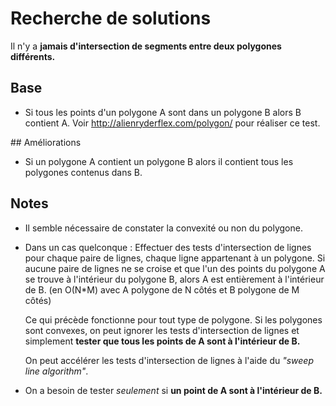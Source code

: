 # Recherche de solutions

Il n'y a **jamais d'intersection de segments entre deux polygones différents.**

## Base
- Si tous les points d'un polygone A sont dans un polygone B alors B contient A. Voir <http://alienryderflex.com/polygon/> pour réaliser ce test.

## Améliorations
- Si un polygone A contient un polygone B alors il contient tous les polygones contenus dans B.


## Notes
- Il semble nécessaire de constater la convexité ou non du polygone.

- Dans un cas quelconque :
  Effectuer des tests d'intersection de lignes pour chaque paire de lignes, chaque ligne appartenant à un polygone. Si aucune paire de lignes ne se croise et que l'un des points du polygone A se trouve à l'intérieur du polygone B, alors A est entièrement à l'intérieur de B. (en O(N*M) avec A polygone de N côtés et B polygone de M côtés)

  Ce qui précède fonctionne pour tout type de polygone. Si les polygones sont convexes, on peut ignorer les tests d'intersection de lignes et simplement **tester que tous les points de A sont à l'intérieur de B.**

  On peut accélérer les tests d'intersection de lignes à l'aide du *"sweep line algorithm"*.
- On a besoin de tester *seulement* si **un point de A sont à l'intérieur de B.**
